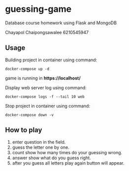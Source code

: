 # guessing-game 
Database course homework using Flask and MongoDB

Chayapol Chaipongsawalee 6210545947


## Usage

Building project in container using command:

```
docker-compose up -d 
```

game is running in **https://localhost/**

Display web server log using command:

```
docker-compose logs -f --tail 10 web
```

Stop project in container using command:

```
docker-compose down -v 
```

## How to play
1. enter question in the field.
2. guess the letter one by one.
3. count show how many times do your guessing wrong.
4. answer show what do you guess right.
5. after you guess all letters play again button will appear.